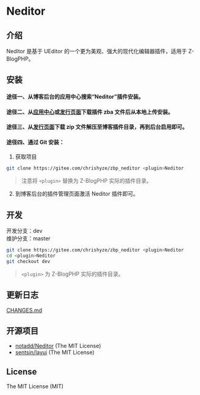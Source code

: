 # Neditor
## 介绍
Neditor 是基于 UEditor 的一个更为美观、强大的现代化编辑器插件，适用于 Z-BlogPHP。

## 安装
#### 途径一、从博客后台的应用中心搜索“Neditor”插件安装。
#### 途径二、从[应用中心](https://app.zblogcn.com/?id=1379)或[发行页面](https://gitee.com/chrishyze/zbp_neditor/releases)下载插件 zba 文件后从本地上传安装。
#### 途径三、从[发行页面](https://gitee.com/chrishyze/zbp_neditor/releases)下载 zip 文件解压至博客插件目录，再到后台启用即可。
#### 途径四、通过 Git 安装：
1. 获取项目
```bash
git clone https://gitee.com/chrishyze/zbp_neditor <plugin>Neditor
```
> 注意将 `<plugin>` 替换为 Z-BlogPHP 实际的插件目录。
2. 到博客后台的插件管理页面激活 Neditor 插件即可。

## 开发
开发分支：dev  
维护分支：master  
```bash
git clone https://gitee.com/chrishyze/zbp_neditor <plugin>Neditor
cd <plugin>Neditor
git checkout dev
```
> `<plugin>` 为 Z-BlogPHP 实际的插件目录。

## 更新日志
[CHANGES.md](https://gitee.com/chrishyze/zbp_neditor/blob/master/CHANGES.md)

## 开源项目
- [notadd/Neditor](https://github.com/notadd/neditor) (The MIT License)
- [sentsin/layui](https://github.com/sentsin/layui) (The MIT License)

## License
The MIT License (MIT)